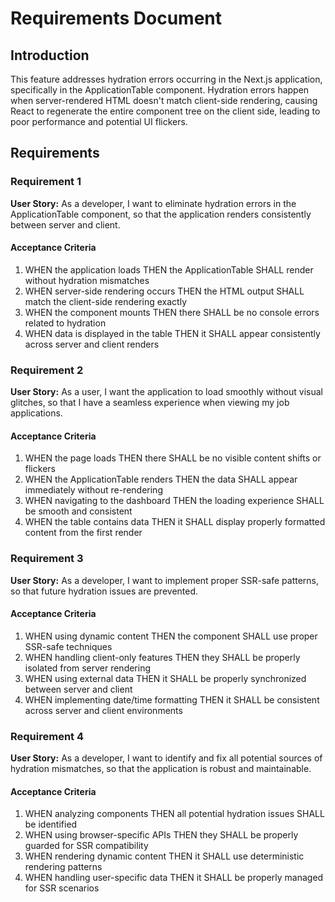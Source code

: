 # Requirements Document

## Introduction

This feature addresses hydration errors occurring in the Next.js application, specifically in the ApplicationTable component. Hydration errors happen when server-rendered HTML doesn't match client-side rendering, causing React to regenerate the entire component tree on the client side, leading to poor performance and potential UI flickers.

## Requirements

### Requirement 1

**User Story:** As a developer, I want to eliminate hydration errors in the ApplicationTable component, so that the application renders consistently between server and client.

#### Acceptance Criteria

1. WHEN the application loads THEN the ApplicationTable SHALL render without hydration mismatches
2. WHEN server-side rendering occurs THEN the HTML output SHALL match the client-side rendering exactly
3. WHEN the component mounts THEN there SHALL be no console errors related to hydration
4. WHEN data is displayed in the table THEN it SHALL appear consistently across server and client renders

### Requirement 2

**User Story:** As a user, I want the application to load smoothly without visual glitches, so that I have a seamless experience when viewing my job applications.

#### Acceptance Criteria

1. WHEN the page loads THEN there SHALL be no visible content shifts or flickers
2. WHEN the ApplicationTable renders THEN the data SHALL appear immediately without re-rendering
3. WHEN navigating to the dashboard THEN the loading experience SHALL be smooth and consistent
4. WHEN the table contains data THEN it SHALL display properly formatted content from the first render

### Requirement 3

**User Story:** As a developer, I want to implement proper SSR-safe patterns, so that future hydration issues are prevented.

#### Acceptance Criteria

1. WHEN using dynamic content THEN the component SHALL use proper SSR-safe techniques
2. WHEN handling client-only features THEN they SHALL be properly isolated from server rendering
3. WHEN using external data THEN it SHALL be properly synchronized between server and client
4. WHEN implementing date/time formatting THEN it SHALL be consistent across server and client environments

### Requirement 4

**User Story:** As a developer, I want to identify and fix all potential sources of hydration mismatches, so that the application is robust and maintainable.

#### Acceptance Criteria

1. WHEN analyzing components THEN all potential hydration issues SHALL be identified
2. WHEN using browser-specific APIs THEN they SHALL be properly guarded for SSR compatibility
3. WHEN rendering dynamic content THEN it SHALL use deterministic rendering patterns
4. WHEN handling user-specific data THEN it SHALL be properly managed for SSR scenarios